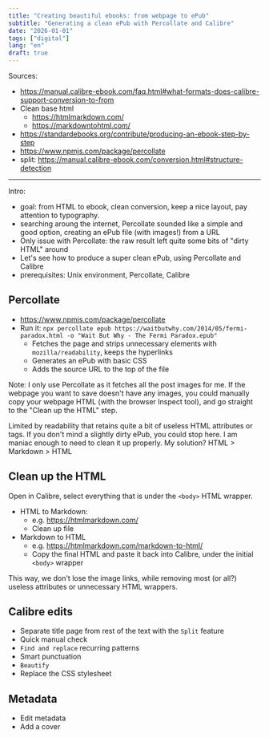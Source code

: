 ```yaml
---
title: "Creating beautiful ebooks: from webpage to ePub"
subtitle: "Generating a clean ePub with Percollate and Calibre"
date: "2026-01-01"
tags: ["digital"]
lang: "en"
draft: true
---
```


Sources:

- https://manual.calibre-ebook.com/faq.html#what-formats-does-calibre-support-conversion-to-from
- Clean base html
  - https://htmlmarkdown.com/
  - https://markdowntohtml.com/
- https://standardebooks.org/contribute/producing-an-ebook-step-by-step
- https://www.npmjs.com/package/percollate
- split: https://manual.calibre-ebook.com/conversion.html#structure-detection

---

Intro:

- goal: from HTML to ebook, clean conversion, keep a nice layout, pay attention to typography.
- searching aroung the internet, Percollate sounded like a simple and good option, creating an ePub file (with images!) from a URL
- Only issue with Percollate: the raw result left quite some bits of "dirty HTML" around
- Let's see how to produce a super clean ePub, using Percollate and Calibre
- prerequisites: Unix environment, Percollate, Calibre

## Percollate

- https://www.npmjs.com/package/percollate
- Run it: `npx percollate epub https://waitbutwhy.com/2014/05/fermi-paradox.html -o "Wait But Why - The Fermi Paradox.epub"`
  - Fetches the page and strips unnecessary elements with `mozilla/readability`, keeps the hyperlinks
  - Generates an ePub with basic CSS
  - Adds the source URL to the top of the file

<!-- ŦODO can we create one ePub from multiple URLs? -->

<aside>

Note: I only use Percollate as it fetches all the post images for me. If the webpage you want to save doesn't have any images, you could manually copy your webpage HTML (with the browser Inspect tool), and go straight to the "Clean up the HTML" step.

</aside>

Limited by readability that retains quite a bit of useless HTML attributes or tags. If you don't mind a slightly dirty ePub, you could stop here. I am maniac enough to need to clean it up properly. My solution? HTML > Markdown > HTML

## Clean up the HTML

Open in Calibre, select everything that is under the `<body>` HTML wrapper.

- HTML to Markdown:
  - e.g. https://htmlmarkdown.com/
  - Clean up file
- Markdown to HTML
  - e.g. https://htmlmarkdown.com/markdown-to-html/
  - Copy the final HTML and paste it back into Calibre, under the initial `<body>` wrapper

This way, we don't lose the image links, while removing most (or all?) useless attributes or unnecessary HTML wrappers.

## Calibre edits

- Separate title page from rest of the text with the `Split` feature
- Quick manual check
- `Find and replace` recurring patterns
- Smart punctuation
- `Beautify`
- Replace the CSS stylesheet

## Metadata

- Edit metadata
- Add a cover
